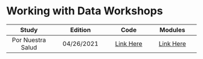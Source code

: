 # Working with Data Workshops
 
| <img height=0 width=350> Study <img height=0 width=350> | <img height=0 width=350> Edition <img height=0 width=350> | <img height=0 width=350> Code <img height=0 width=350>  | <img height=0 width=350> Modules <img height=0 width=350>  | 
|:------------------------------------------:|:------------------------------------------:|:------------------------------------------:|:------------------------------------------:|
| Por Nuestra Salud | 04/26/2021 | [Link Here](https://github.com/jamieyap/working-with-data-workshops/tree/main/pns-code) | [Link Here](https://github.com/jamieyap/working-with-data-workshops/blob/main/wwd-pns.pdf)

